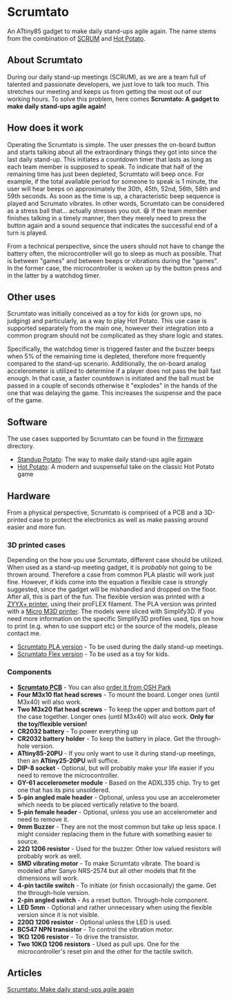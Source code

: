 # Scrumtato
An ATtiny85 gadget to make daily stand-ups agile again. The name stems from the combination of [SCRUM](https://en.wikipedia.org/wiki/Scrum_(software_development)) and [Hot Potato](https://en.wikipedia.org/wiki/Hot_potato_(game)).

## About Scrumtato
During our daily stand-up meetings (SCRUM), as we are a team full of talented and passionate developers, we just love to talk too much. This stretches our meeting and keeps us from getting the most out of our working hours. To solve this problem, here comes **Scrumtato: A gadget to make daily stand-ups agile again!**

## How does it work
Operating the Scrumtato is simple. The user presses the on-board button and starts talking about all the extraordinary things they got into since the last daily stand-up. This initiates a countdown timer that lasts as long as each team member is supposed to speak. To indicate that half of the remaining time has just been depleted, Scrumtato will beep once. For example, if the total available period for someone to speak is 1 minute, the user will hear beeps on approximately the 30th, 45th, 52nd, 56th, 58th and 59th seconds. As soon as the time is up, a characteristic beep sequence is played and Scrumato vibrates. In other words, Scrumtato can be considered as a stress ball that... actually stresses you out. :laughing: If the team member finishes talking in a timely manner, then they merely need to press the button again and a sound sequence that indicates the successful end of a turn is played.

From a technical perspective, since the users should not have to change the battery often, the microcontroller will go to sleep as much as possible. That is between "games" and between beeps or vibrations during the "games". In the former case, the microcontroller is woken up by the button press and in the latter by a watchdog timer.

## Other uses
Scrumtato was initially conceived as a toy for kids (or grown ups, no judging) and particularly, as a way to play Hot Potato. This use case is supported separately from the main one, however their integration into a common program should not be complicated as they share logic and states.

Specifically, the watchdog timer is triggered faster and the buzzer beeps when 5% of the remaining time is depleted, therefore more frequently compared to the stand-up scenario. Additionally, the on-board analog accelerometer is utilized to determine if a player does not pass the ball fast enough. In that case, a faster countdown is initiated and the ball must be passed in a couple of seconds otherwise it "explodes" in the hands of the one that was delaying the game. This increases the suspense and the pace of the game.

## Software
The use cases supported by Scrumtato can be found in the [firmware](firmware/) directory.

* [Standup Potato](firmware/StandupPotato/): The way to make daily stand-ups agile again
* [Hot Potato](firmware/HotPotato/): A modern and suspenseful take on the classic Hot Potato game

## Hardware
From a physical perspective, Scrumtato is comprised of a PCB and a 3D-printed case to protect the electronics as well as make passing around easier and more fun.

### 3D printed cases
Depending on the how you use Scrumtato, different case should be utilized. When used as a stand-up meeting gadget, it is *probably* not going to be thrown around. Therefore a case from common PLA plastic will work just fine. However, if kids come into the equation a flexible case is strongly suggested, since the gadget will be mishandled and dropped on the floor. After all, this is part of the fun. The flexible version was printed with a [ZYYX+ printer](http://www.zyyx3dprinter.com/), using their proFLEX filament. The PLA version was printed with a [Micro M3D printer](https://printm3d.com/themicro/). The models were sliced with Simplify3D. If you need more information on the specific Simplify3D profiles used, tips on how to print (e.g. when to use support etc) or the source of the models, please contact me.

* [Scrumtato PLA version](physibles/pla) - To be used during the daily stand-up meetings.
* [Scrumtato Flex version](physibles/flex) - To be used as a toy for kids.

### Components
* **[Scrumtato PCB](hardware/)** - You can also [order it from OSH Park](https://oshpark.com/shared_projects/IlETBDKz)
* **Four M3x10 flat head screws** - To mount the board. Longer ones (until M3x40) will also work.
* **Two M3x20 flat head screws** - To keep the upper and bottom part of the case together. Longer ones (until M3x40) will also work. **Only for the toy/flexible version!**
* **CR2032 battery** - To power everything up
* **CR2032 battery holder** - To keep the battery in place. Get the through-hole version.
* **ATtiny85-20PU** - If you only want to use it during stand-up meetings, then an **ATtiny25-20PU** will suffice.
* **DIP-8 socket** - Optional, but will probably make your life easier if you need to remove the microcontroller.
* **GY-61 accelerometer module** - Based on the ADXL335 chip. Try to get one that has its pins unsoldered.
* **5-pin angled male header** - Optional, unless you use an accelerometer which needs to be placed vertically relative to the board.
* **5-pin female header** - Optional, unless you use an accelerometer and need to remove it.
* **9mm Buzzer** - They are not the most common but take up less space. I might consider replacing them in the future with something easier to source.
* **22Ω 1206 resistor** - Used for the buzzer. Other low valued resistors will probably work as well.
* **SMD vibrating motor** - To make Scrumtato vibrate. The board is modeled after Sanyo NRS-2574 but all other models that fit the dimensions will work.
* **4-pin tactile switch** - To initiate (or finish occasionally) the game. Get the through-hole version.
* **2-pin angled switch** - As a reset button. Through-hole component.
* **LED 5mm** - Optional and rather unnecessary when using the flexible version since it is not visible.
* **220Ω 1206 resistor** - Optional unless the LED is used.
* **BC547 NPN transistor** - To control the vibration motor.
* **1KΩ 1206 resistor** - To drive the transistor.
* **Two 10KΩ 1206 resistors** - Used as pull ups. One for the microcontroller's reset pin and the other for the tactile switch.

## Articles
[Scrumtato: Make daily stand-ups agile again](https://platis.solutions/blog/2017/06/12/scrumtato-make-daily-stand-ups-agile-again/)
